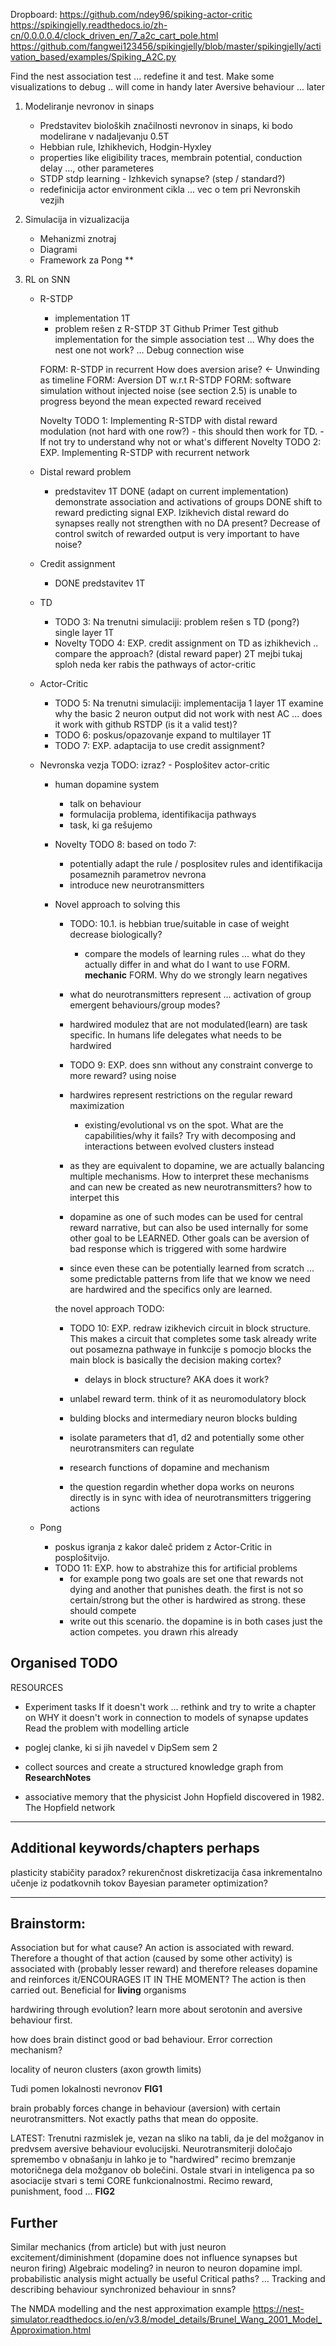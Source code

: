 Dropboard:
https://github.com/ndey96/spiking-actor-critic
https://spikingjelly.readthedocs.io/zh-cn/0.0.0.0.4/clock_driven_en/7_a2c_cart_pole.html
https://github.com/fangwei123456/spikingjelly/blob/master/spikingjelly/activation_based/examples/Spiking_A2C.py

Find the nest association test ... redefine it and test. Make some visualizations to debug .. will come in handy later
Aversive behaviour ... later

1. Modeliranje nevronov in sinaps
    - Predstavitev bioloških značilnosti nevronov in sinaps, ki bodo modelirane v nadaljevanju 0.5T
    - Hebbian rule, Izhikhevich, Hodgin-Hyxley
    - properties like eligibility traces, membrain potential, conduction delay ..., other parameteres
    - STDP
        stdp learning - Izhkevich synapse? (step / standard?)
    - redefinicija actor environment cikla ... vec o tem pri Nevronskih vezjih

2. Simulacija in vizualizacija
    - Mehanizmi znotraj
    - Diagrami
    - Framework za Pong **

3. RL on SNN
    - R-STDP 
        - implementation 1T
        - problem rešen z R-STDP 3T
            Github Primer
            Test github implementation for the simple association test ... Why does the nest one not work? ... Debug connection wise 

        FORM: R-STDP in recurrent 
            How does aversion arise? 
            <-  Unwinding as timeline 
        FORM: Aversion DT w.r.t R-STDP 
        FORM: software simulation without injected noise (see section 2.5) is unable to progress beyond the mean expected reward received

        Novelty TODO 1: Implementing R-STDP with distal reward modulation (not hard with one row?)
            - this should then work for TD. 
            - If not try to understand why not or what's different
        Novelty TODO 2: EXP. Implementing R-STDP with recurrent network

    - Distal reward problem
        - predstavitev 1T
            DONE (adapt on current implementation) demonstrate association and activations of groups
            DONE shift to reward predicting signal
        EXP. Izikhevich distal reward 
            do synapses really not strengthen with no DA present? 
            Decrease of control switch of rewarded output is very important to have noise? 

    - Credit assignment
        - DONE predstavitev 1T
    - TD
        - TODO 3: Na trenutni simulaciji: problem rešen s TD (pong?) single layer 1T
        - Novelty TODO 4: EXP. credit assignment on TD as izhikhevich .. compare the approach? (distal reward paper) 2T
            mejbi tukaj sploh neda ker rabis the pathways of actor-critic
    - Actor-Critic
        - TODO 5: Na trenutni simulaciji: implementacija 1 layer 1T
            examine why the basic 2 neuron output did not work with nest AC ... does it work with github RSTDP (is it a valid test)?
        - TODO 6: poskus/opazovanje expand to multilayer 1T
        - TODO 7: EXP. adaptacija to use credit assignment?
    
    - Nevronska vezja TODO: izraz? - Posplošitev actor-critic
        - human dopamine system
            - talk on behaviour
            - formulacija problema, identifikacija pathways
            - task, ki ga rešujemo

        - Novelty TODO 8: based on todo 7:
            - potentially adapt the rule / posplositev rules and identifikacija posameznih parametrov nevrona
            - introduce new neurotransmitters

        - Novel approach to solving this
            - TODO: 10.1. is hebbian true/suitable in case of weight decrease biologically?
                - compare the models of learning rules ... what do they actually differ in and what do I want to use
            FORM. **mechanic**
            FORM. Why do we strongly learn negatives 

            - what do neurotransmitters represent ... activation of group emergent behaviours/group modes?
            - hardwired modulez that are not modulated(learn) are task specific. In humans life delegates what needs to be hardwired
            - TODO 9: EXP. does snn without any constraint converge to more reward? using noise
            - hardwires represent restrictions on the regular reward maximization
                - existing/evolutional vs on the spot. What are the capabilities/why it fails? Try with decomposing and interactions between evolved clusters instead
            - as they are equivalent to dopamine, we are actually balancing multiple mechanisms. How to interpret these mechanisms and can new be created as new neurotransmitters? how to interpet this
            - dopamine as one of such modes can be used for central reward narrative, but can also be used internally for some other goal to be LEARNED. Other goals can be aversion of bad response which is triggered with some hardwire
            - since even these can be potentially learned from scratch ... some predictable patterns from life that we know we need are hardwired and the specifics only are learned.

            the novel approach TODO:
            - TODO 10: EXP. redraw izikhevich circuit in block structure. This makes a circuit that completes some task already
                write out posamezna pathwaye in funkcije s pomocjo blocks
                the main block is basically the decision making cortex?
                - delays in block structure? AKA does it work?

            - unlabel reward term. think of it as neuromodulatory block
            - bulding blocks and intermediary neuron blocks bulding
            - isolate parameters that d1, d2 and potentially some other neurotransmiters can regulate
            - research functions of dopamine and mechanism
            - the question regardin whether dopa works on neurons directly is in sync with idea of neurotransmitters triggering actions
        
    - Pong
        - poskus igranja z kakor daleč pridem z Actor-Critic in posplošitvijo. 
        - TODO 11: EXP. how to abstrahize this for artificial problems
            - for example pong two goals are set one that rewards not dying and another that punishes death. the first is not so certain/strong but the other is hardwired as strong. these should compete
            - write out this scenario. the dopamine is in both cases just the action competes. you drawn rhis already


## Organised TODO
RESOURCES
- Experiment tasks 
    If it doesn't work ... rethink and try to write a chapter on WHY it doesn't work in connection to models of synapse updates
    Read the problem with modelling article

- poglej clanke, ki si jih navedel v DipSem sem 2
- collect sources and create a structured knowledge graph from **ResearchNotes**
- associative memory that the physicist John Hopfield discovered in 1982. The Hopfield network

---------------------
## Additional keywords/chapters perhaps
plasticity stabičity paradox?
rekurenčnost
diskretizacija časa
inkrementalno učenje iz podatkovnih tokov
Bayesian parameter optimization?

--------------------
## Brainstorm:
Association but for what cause? 
An action is associated with reward. Therefore a thought of that action (caused by some other activity) is associated with (probably lesser reward) and therefore releases dopamine and reinforces it/ENCOURAGES IT IN THE MOMENT? The action is then carried out. Beneficial for **living** organisms 

hardwiring through evolution? learn more about serotonin and aversive behaviour first. 

how does brain distinct good or bad behaviour. Error correction mechanism? 

locality of neuron clusters (axon growth limits) 

Tudi pomen lokalnosti nevronov **FIG1**

brain probably forces change in behaviour (aversion) with certain neurotransmitters. Not exactly paths that mean do opposite. 

LATEST: 
Trenutni razmislek je, vezan na sliko na tabli, da je del možganov in predvsem aversive behaviour evolucijski. Neurotransmiterji določajo spremembo v obnašanju in lahko je to "hardwired" recimo bremzanje motoričnega dela možganov ob bolečini. Ostale stvari in inteligenca pa so asociacije stvari s temi CORE funkcionalnostmi. Recimo reward, punishment, food ... **FIG2**

## Further
Similar mechanics (from article) but with just neuron excitement/diminishment (dopamine does not influence synapses but neuron firing) 
Algebraic modeling? 
in neuron to neuron dopamine impl. probabilistic analysis might actually be useful
Critical paths? … Tracking and describing behaviour
synchronized behaviour in snns?

The NMDA modelling and the nest approximation example
https://nest-simulator.readthedocs.io/en/v3.8/model_details/Brunel_Wang_2001_Model_Approximation.html
